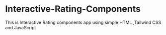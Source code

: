 # Interactive-Rating-Components
This is Interactive Rating components app using simple HTML ,Tailwind CSS and JavaScript
